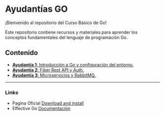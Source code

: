# Ayudantías GO

¡Bienvenido al repositorio del Curso Básico de Go!

Este repositorio contiene recursos y materiales para aprender los conceptos fundamentales del lenguaje de programación Go.

## Contenido

-   [**Ayudantía 1**: Introducción a Go y configuración del entorno.](/ayu1/readme.md)
-   [**Ayudantía 2**: Fiber Rest API y Auth.](/ayu2/readme.md)
-   [**Ayudantía 3**: Microservicios y RabbitMQ.](/ayu3/readme.md)

---

### Links

-   Pagina Oficial [Download and install](https://go.dev/doc/install)
-   Effective Go [Documentación](https://go.dev/doc/effective_go)
